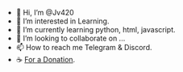 - 👋 Hi, I’m @Jv420
- 👀 I’m interested in Learning.
- 🌱 I’m currently learning python, html, javascript.
- 💞️ I’m looking to collaborate on ...
- 📫 How to reach me Telegram & Discord.
- ☕️ [For a Donation](https://bit.ly/3ReibBL).

<!---
Jv420/Jv420 is a ✨ special ✨ repository because its `README.md` (this file) appears on your GitHub profile.
You can click the Preview link to take a look at your changes.
--->
